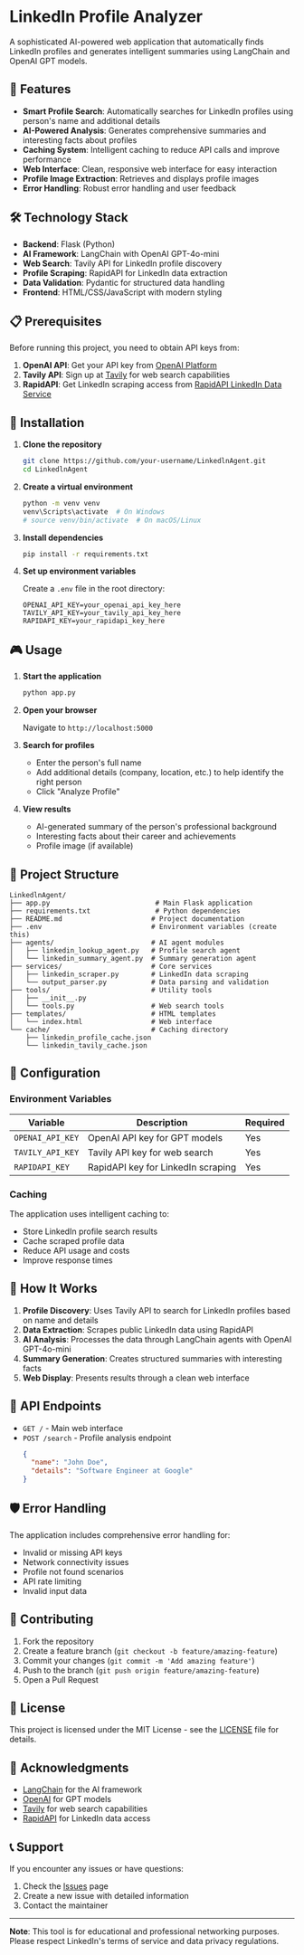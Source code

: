 # LinkedIn Profile Analyzer

A sophisticated AI-powered web application that automatically finds LinkedIn profiles and generates intelligent summaries using LangChain and OpenAI GPT models.

## 🎯 Features

- **Smart Profile Search**: Automatically searches for LinkedIn profiles using person's name and additional details
- **AI-Powered Analysis**: Generates comprehensive summaries and interesting facts about profiles
- **Caching System**: Intelligent caching to reduce API calls and improve performance
- **Web Interface**: Clean, responsive web interface for easy interaction
- **Profile Image Extraction**: Retrieves and displays profile images
- **Error Handling**: Robust error handling and user feedback

## 🛠️ Technology Stack

- **Backend**: Flask (Python)
- **AI Framework**: LangChain with OpenAI GPT-4o-mini
- **Web Search**: Tavily API for LinkedIn profile discovery
- **Profile Scraping**: RapidAPI for LinkedIn data extraction
- **Data Validation**: Pydantic for structured data handling
- **Frontend**: HTML/CSS/JavaScript with modern styling

## 📋 Prerequisites

Before running this project, you need to obtain API keys from:

1. **OpenAI API**: Get your API key from [OpenAI Platform](https://platform.openai.com/)
2. **Tavily API**: Sign up at [Tavily](https://tavily.com/) for web search capabilities
3. **RapidAPI**: Get LinkedIn scraping access from [RapidAPI LinkedIn Data Service](https://rapidapi.com/)

## 🚀 Installation

1. **Clone the repository**
   ```bash
   git clone https://github.com/your-username/LinkedlnAgent.git
   cd LinkedlnAgent
   ```

2. **Create a virtual environment**
   ```bash
   python -m venv venv
   venv\Scripts\activate  # On Windows
   # source venv/bin/activate  # On macOS/Linux
   ```

3. **Install dependencies**
   ```bash
   pip install -r requirements.txt
   ```

4. **Set up environment variables**
   
   Create a `.env` file in the root directory:
   ```env
   OPENAI_API_KEY=your_openai_api_key_here
   TAVILY_API_KEY=your_tavily_api_key_here
   RAPIDAPI_KEY=your_rapidapi_key_here
   ```

## 🎮 Usage

1. **Start the application**
   ```bash
   python app.py
   ```

2. **Open your browser**
   
   Navigate to `http://localhost:5000`

3. **Search for profiles**
   - Enter the person's full name
   - Add additional details (company, location, etc.) to help identify the right person
   - Click "Analyze Profile"

4. **View results**
   - AI-generated summary of the person's professional background
   - Interesting facts about their career and achievements
   - Profile image (if available)

## 📁 Project Structure

```
LinkedlnAgent/
├── app.py                          # Main Flask application
├── requirements.txt                # Python dependencies
├── README.md                      # Project documentation
├── .env                           # Environment variables (create this)
├── agents/                        # AI agent modules
│   ├── linkedin_lookup_agent.py   # Profile search agent
│   └── linkedin_summary_agent.py  # Summary generation agent
├── services/                      # Core services
│   ├── linkedin_scraper.py        # LinkedIn data scraping
│   └── output_parser.py           # Data parsing and validation
├── tools/                         # Utility tools
│   ├── __init__.py
│   └── tools.py                   # Web search tools
├── templates/                     # HTML templates
│   └── index.html                 # Web interface
└── cache/                         # Caching directory
    ├── linkedin_profile_cache.json
    └── linkedin_tavily_cache.json
```

## 🔧 Configuration

### Environment Variables

| Variable | Description | Required |
|----------|-------------|----------|
| `OPENAI_API_KEY` | OpenAI API key for GPT models | Yes |
| `TAVILY_API_KEY` | Tavily API key for web search | Yes |
| `RAPIDAPI_KEY` | RapidAPI key for LinkedIn scraping | Yes |

### Caching

The application uses intelligent caching to:
- Store LinkedIn profile search results
- Cache scraped profile data
- Reduce API usage and costs
- Improve response times

## 🤖 How It Works

1. **Profile Discovery**: Uses Tavily API to search for LinkedIn profiles based on name and details
2. **Data Extraction**: Scrapes public LinkedIn data using RapidAPI
3. **AI Analysis**: Processes the data through LangChain agents with OpenAI GPT-4o-mini
4. **Summary Generation**: Creates structured summaries with interesting facts
5. **Web Display**: Presents results through a clean web interface

## 🎯 API Endpoints

- `GET /` - Main web interface
- `POST /search` - Profile analysis endpoint
  ```json
  {
    "name": "John Doe",
    "details": "Software Engineer at Google"
  }
  ```

## 🛡️ Error Handling

The application includes comprehensive error handling for:
- Invalid or missing API keys
- Network connectivity issues
- Profile not found scenarios
- API rate limiting
- Invalid input data

## 🤝 Contributing

1. Fork the repository
2. Create a feature branch (`git checkout -b feature/amazing-feature`)
3. Commit your changes (`git commit -m 'Add amazing feature'`)
4. Push to the branch (`git push origin feature/amazing-feature`)
5. Open a Pull Request

## 📝 License

This project is licensed under the MIT License - see the [LICENSE](LICENSE) file for details.

## 🙏 Acknowledgments

- [LangChain](https://langchain.com/) for the AI framework
- [OpenAI](https://openai.com/) for GPT models
- [Tavily](https://tavily.com/) for web search capabilities
- [RapidAPI](https://rapidapi.com/) for LinkedIn data access

## 📞 Support

If you encounter any issues or have questions:
1. Check the [Issues](https://github.com/your-username/LinkedlnAgent/issues) page
2. Create a new issue with detailed information
3. Contact the maintainer

---

**Note**: This tool is for educational and professional networking purposes. Please respect LinkedIn's terms of service and data privacy regulations.
